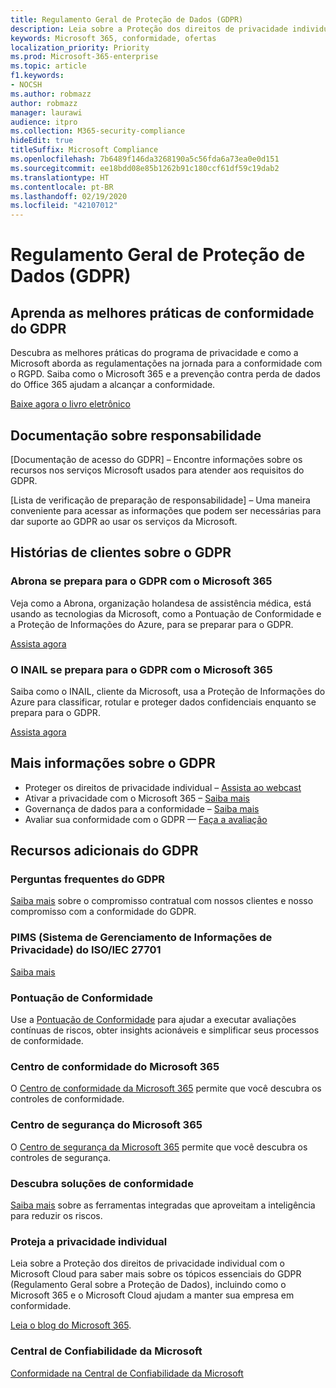 ```yaml
---
title: Regulamento Geral de Proteção de Dados (GDPR)
description: Leia sobre a Proteção dos direitos de privacidade individual com o Microsoft Cloud para saber mais sobre os tópicos essenciais do GDPR (Regulamento Geral sobre a Proteção de Dados), incluindo como o Microsoft 365 e o Microsoft Cloud ajudam a manter sua empresa em conformidade.
keywords: Microsoft 365, conformidade, ofertas
localization_priority: Priority
ms.prod: Microsoft-365-enterprise
ms.topic: article
f1.keywords:
- NOCSH
ms.author: robmazz
author: robmazz
manager: laurawi
audience: itpro
ms.collection: M365-security-compliance
hideEdit: true
titleSuffix: Microsoft Compliance
ms.openlocfilehash: 7b6489f146da3268190a5c56fda6a73ea0e0d151
ms.sourcegitcommit: ee18bdd08e85b1262b91c180ccf61df59c19dab2
ms.translationtype: HT
ms.contentlocale: pt-BR
ms.lasthandoff: 02/19/2020
ms.locfileid: "42107012"
---
```

# <a name="general-data-protection-regulation-gdpr"></a>Regulamento Geral de Proteção de Dados (GDPR)

## <a name="learn-about-gdpr-compliance-best-practices"></a>Aprenda as melhores práticas de conformidade do GDPR

Descubra as melhores práticas do programa de privacidade e como a Microsoft aborda as regulamentações na jornada para a conformidade com o RGPD. Saiba como o Microsoft 365 e a prevenção contra perda de dados do Office 365 ajudam a alcançar a conformidade.

[Baixe agora o livro eletrônico](https://go.microsoft.com/fwlink/p/?linkid=2048383)

## <a name="accountability-documentation"></a>Documentação sobre responsabilidade

[Documentação de acesso do GDPR] – Encontre informações sobre os recursos nos serviços Microsoft usados para atender aos requisitos do GDPR.

[Lista de verificação de preparação de responsabilidade] – Uma maneira conveniente para acessar as informações que podem ser necessárias para dar suporte ao GDPR ao usar os serviços da Microsoft.

## <a name="gdpr-customer-stories"></a>Histórias de clientes sobre o GDPR

### <a name="abrona-prepares-for-gdpr-with-microsoft-365"></a>Abrona se prepara para o GDPR com o Microsoft 365

Veja como a Abrona, organização holandesa de assistência médica, está usando as tecnologias da Microsoft, como a Pontuação de Conformidade e a Proteção de Informações do Azure, para se preparar para o GDPR.

[Assista agora](https://go.microsoft.com/fwlink/p/?linkid=2048705)

### <a name="inail-prepares-for-gdpr-with-microsoft-365"></a>O INAIL se prepara para o GDPR com o Microsoft 365

Saiba como o INAIL, cliente da Microsoft, usa a Proteção de Informações do Azure para classificar, rotular e proteger dados confidenciais enquanto se prepara para o GDPR.

[Assista agora](https://go.microsoft.com/fwlink/p/?linkid=2048894)

## <a name="more-information-on-gdpr"></a>Mais informações sobre o GDPR

- Proteger os direitos de privacidade individual – [Assista ao webcast](https://go.microsoft.com/fwlink/p/?linkid=2048711)
- Ativar a privacidade com o Microsoft 365 – [Saiba mais](https://go.microsoft.com/fwlink/p/?linkid=2048712)
- Governança de dados para a conformidade – [Saiba mais](https://go.microsoft.com/fwlink/p/?linkid=2052751)
- Avaliar sua conformidade com o GDPR — [Faça a avaliação](https://go.microsoft.com/fwlink/?linkid=2048712)

## <a name="additional-gdpr-resources"></a>Recursos adicionais do GDPR

### <a name="gdpr-faq"></a>Perguntas frequentes do GDPR

[Saiba mais](https://www.microsoft.com/trust-center/privacy/gdpr-faqs) sobre o compromisso contratual com nossos clientes e nosso compromisso com a conformidade do GDPR.

### <a name="isoiec-27701-privacy-information-management-system-pims"></a>PIMS (Sistema de Gerenciamento de Informações de Privacidade) do ISO/IEC 27701

[Saiba mais](offering-iso-27701.md)

### <a name="compliance-score"></a>Pontuação de Conformidade

Use a [Pontuação de Conformidade](compliance-score.md) para ajudar a executar avaliações contínuas de riscos, obter insights acionáveis e simplificar seus processos de conformidade.

### <a name="microsoft-365-compliance-center"></a>Centro de conformidade do Microsoft 365

O [Centro de conformidade da Microsoft 365](microsoft-365-compliance-center.md) permite que você descubra os controles de conformidade.

### <a name="microsoft-365-security-center"></a>Centro de segurança do Microsoft 365

O [Centro de segurança da Microsoft 365](https://docs.microsoft.com/microsoft-365/security/mtp/overview-security-center) permite que você descubra os controles de segurança.

### <a name="discover-compliance-solutions"></a>Descubra soluções de conformidade

[Saiba mais](https://products.office.com/business/security-and-compliance/compliance-solutions) sobre as ferramentas integradas que aproveitam a inteligência para reduzir os riscos.

### <a name="safeguard-individual-privacy"></a>Proteja a privacidade individual

Leia sobre a Proteção dos direitos de privacidade individual com o Microsoft Cloud para saber mais sobre os tópicos essenciais do GDPR (Regulamento Geral sobre a Proteção de Dados), incluindo como o Microsoft 365 e o Microsoft Cloud ajudam a manter sua empresa em conformidade.

[Leia o blog do Microsoft 365](https://go.microsoft.com/fwlink/p/?linkid=2048733).

### <a name="microsoft-trust-center"></a>Central de Confiabilidade da Microsoft

[Conformidade na Central de Confiabilidade da Microsoft](https://www.microsoft.com/trust-center/compliance/compliance-overview)
